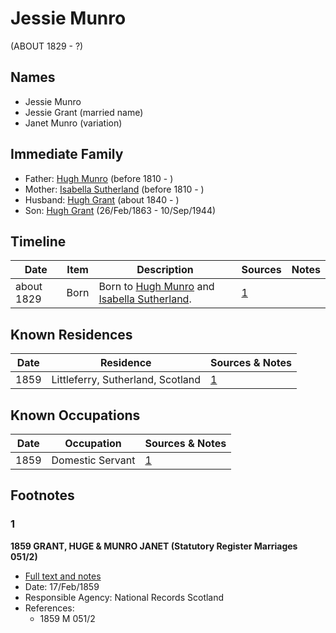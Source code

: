 ﻿---
layout: person
subject_key: i41510480
permalink: /people/i41510480
---

# Jessie Munro
(ABOUT 1829 - ?)

## Names

* Jessie Munro
* Jessie Grant (married name)
* Janet Munro (variation)

## Immediate Family

* Father: [Hugh Munro](./@24463792@-hugh-munro-b1810-d.md) (before 1810 - )
* Mother: [Isabella Sutherland](./@80519670@-isabella-sutherland-b1810-d.md) (before 1810 - )
* Husband: [Hugh Grant](./@34164542@-hugh-grant-b1840-d.md) (about 1840 - )
* Son: [Hugh Grant](./@31066628@-hugh-grant-b1863-2-26-d1944-9-10.md) (26/Feb/1863 - 10/Sep/1944)

## Timeline

Date | Item | Description | Sources | Notes
---|---|---|---|---
about 1829 | Born | Born to [Hugh Munro](./@24463792@-hugh-munro-b1810-d.md) and [Isabella Sutherland](./@80519670@-isabella-sutherland-b1810-d.md). | [1](#1) | 

## Known Residences

Date | Residence | Sources & Notes
---|---|---
1859 | Littleferry, Sutherland, Scotland | [1](#1)

## Known Occupations

Date | Occupation | Sources & Notes
---|---|---
1859 | Domestic Servant | [1](#1)

## Footnotes

### 1

**1859 GRANT, HUGE & MUNRO JANET (Statutory Register Marriages 051/2)**

* [Full text and notes](../sources/@78170305@-1859-grant,-huge-&-munro-janet-statutory-register-marriages-051-2-.md)
* Date: 17/Feb/1859
* Responsible Agency: National Records Scotland
* References: 
  * 1859 M 051/2

